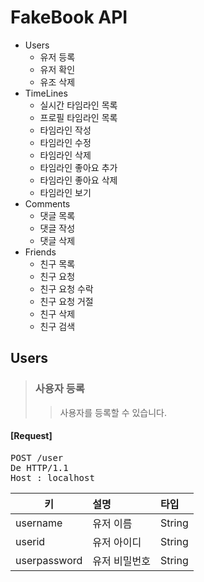 FakeBook API
============
* Users
	* 유저 등록
	* 유저 확인 
	* 유조 삭제
* TimeLines
	* 실시간 타임라인 목록
	* 프로필 타임라인 목록
	* 타임라인 작성
	* 타임라인 수정
	* 타임라인 삭제
	* 타임라인 좋아요 추가
	* 타임라인 좋아요 삭제
	* 타임라인 보기
* Comments
	* 댓글 목록
	* 댓글 작성
	* 댓글 삭제
* Friends 
	* 친구 목록
	* 친구 요청
	* 친구 요청 수락
	* 친구 요청 거절
	* 친구 삭제
	* 친구 검색


Users
---------
> ### 사용자 등록
>> 사용자를 등록할 수 있습니다.

#### [Request]
<pre>
POST /user
De HTTP/1.1 
Host : localhost
</pre>

| 키		 	      | 설명 		   		| 타입		   |
| ----------      | :--------- 		| :----------  | 
| username        | 유저 이름       	| String       | 
| userid    	  | 유저 아이디       	| String       | 
| userpassword    | 유저 비밀번호		| String       | 